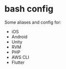 # bash config

Some aliases and config for:

- iOS
- Android
- Unity
- RVM
- PHP
- AWS CLI
- Flutter
